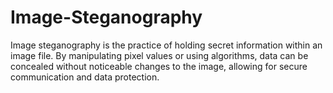 # Image-Steganography
Image steganography is the practice of holding secret information within an image file. By manipulating pixel values or using algorithms, data can be concealed without noticeable changes to the image, allowing for secure communication and data protection.
